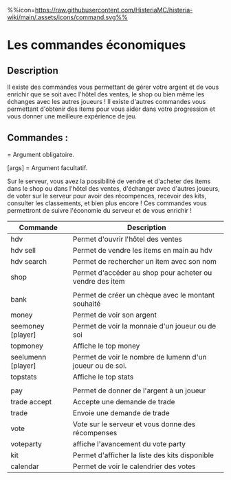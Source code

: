 %%icon=https://raw.githubusercontent.com/HisteriaMC/histeria-wiki/main/.assets/icons/command.svg%%
# Les commandes économiques

## Description
Il existe des commandes vous permettant de gérer votre argent et de vous enrichir que se soit avec l'hôtel des ventes, le shop ou bien même les échanges avec les autres joueurs ! Il existe d'autres commandes vous permettant d'obtenir des items pour vous aider dans votre progression et vous donner une meilleure expérience de jeu.

## Commandes :

<args> = Argument obligatoire.

[args] = Argument facultatif.

Sur le serveur, vous avez la possibilité de vendre et d'acheter des items dans le shop ou dans l'hôtel des ventes, d'échanger avec d'autres joueurs, de voter sur le serveur pour avoir des récompences, recevoir des kits, consulter les classements, et bien plus encore ! Ces commandes vous permettront de suivre l'économie du serveur et de vous enrichir !

| Commande | Description |
| --- | --- |
|hdv|Permet d'ouvrir l'hôtel des ventes|
|hdv sell <montant>|Permet de vendre les items en main au hdv|
|hdv search <nom>|Permet de rechercher un item avec son nom|
|shop|Permet d'accéder au shop pour acheter ou vendre des item|
|  |  |
|bank <montant>|Permet de créer un chèque avec le montant souhaité|
|money|Permet de voir son argent|
|seemoney [player]|Permet de voir la monnaie d'un joueur ou de soi|
|topmoney|Affiche le top money|
|seelumenn [player]|Permet de voir le nombre de lumenn d'un joueur ou de soi.|
|topstats|Affiche le top stats|
|  |  |
|pay <pseudo> <montant>|Permet de donner de l'argent à un joueur|
|trade accept|Accepte une demande de trade|
|trade <joueur>|Envoie une demande de trade|
|vote|Vote sur le serveur et vous donne des récompenses|
|voteparty|affiche l'avancement du vote party|
|kit|Permet d'afficher la liste des kits disponible|
|calendar|Permet de voir le calendrier des votes|